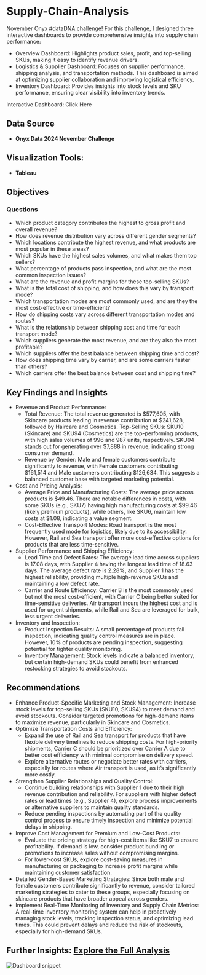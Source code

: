# Supply-Chain-Analysis

 November Onyx #dataDNA challenge! 
 For this challenge, I designed three interactive dashboards to provide comprehensive insights into supply chain performance:
- Overview Dashboard: Highlights product sales, profit, and top-selling SKUs, making it easy to identify revenue drivers.
- Logistics & Supplier Dashboard: Focuses on supplier performance, shipping analysis, and transportation methods. This dashboard is aimed at optimizing supplier collaboration and improving logistical efficiency.
- Inventory Dashboard: Provides insights into stock levels and SKU performance, ensuring clear visibility into inventory trends.

Interactive Dashboard: Click Here

## Data Source
- **Onyx Data 2024 November Challenge**

## Visualization Tools:
- **Tableau**


## Objectives

### Questions
- Which product category contributes the highest to gross profit and overall revenue?
- How does revenue distribution vary across different gender segments?
- Which locations contribute the highest revenue, and what products are most popular in these areas?
- Which SKUs have the highest sales volumes, and what makes them top sellers?
- What percentage of products pass inspection, and what are the most common inspection issues?
- What are the revenue and profit margins for these top-selling SKUs?
- What is the total cost of shipping, and how does this vary by transport mode?
- Which transportation modes are most commonly used, and are they the most cost-effective or time-efficient?
- How do shipping costs vary across different transportation modes and routes?
- What is the relationship between shipping cost and time for each transport mode?
- Which suppliers generate the most revenue, and are they also the most profitable?
- Which suppliers offer the best balance between shipping time and cost?
- How does shipping time vary by carrier, and are some carriers faster than others?
- Which carriers offer the best balance between cost and shipping time?



## Key Findings and Insights
- Revenue and Product Performance:
   -  Total Revenue: The total revenue generated is $577,605, with Skincare products leading in revenue contribution at $241,628, followed by Haircare and Cosmetics.
Top-Selling SKUs: SKU10 (Skincare) and SKU94 (Cosmetics) are the top-performing products, with high sales volumes of 996 and 987 units, respectively. SKU94 stands out for generating over $7,888 in revenue, indicating strong consumer demand.
   -  Revenue by Gender: Male and female customers contribute significantly to revenue, with Female customers contributing $161,514 and Male customers contributing $126,634. This suggests a balanced customer base with targeted marketing potential.
- Cost and Pricing Analysis:
    -  Average Price and Manufacturing Costs: The average price across products is $49.46. There are notable differences in costs, with some SKUs (e.g., SKU7) having high manufacturing costs at $99.46 (likely premium products), while others, like SKU6, maintain low costs at $1.08, indicating a value segment.
   -  Cost-Effective Transport Modes: Road transport is the most frequently used mode for logistics, likely due to its accessibility. However, Rail and Sea transport offer more cost-effective options for products that are less time-sensitive.
- Supplier Performance and Shipping Efficiency:
   -  Lead Time and Defect Rates: The average lead time across suppliers is 17.08 days, with Supplier 4 having the longest lead time of 18.63 days. The average defect rate is 2.28%, and Supplier 1 has the highest reliability, providing multiple high-revenue SKUs and maintaining a low defect rate.
    - Carrier and Route Efficiency: Carrier B is the most commonly used but not the most cost-efficient, with Carrier C being better suited for time-sensitive deliveries. Air transport incurs the highest cost and is used for urgent shipments, while Rail and Sea are leveraged for bulk, less urgent deliveries.
- Inventory and Inspection:
   -  Product Inspection Results: A small percentage of products fail inspection, indicating quality control measures are in place. However, 10% of products are pending inspection, suggesting potential for tighter quality monitoring.
   -   Inventory Management: Stock levels indicate a balanced inventory, but certain high-demand SKUs could benefit from enhanced restocking strategies to avoid stockouts.

## Recommendations
- Enhance Product-Specific Marketing and Stock Management: Increase stock levels for top-selling SKUs (SKU10, SKU94) to meet demand and avoid stockouts. Consider targeted promotions for high-demand items to maximize revenue, particularly in Skincare and Cosmetics.
- Optimize Transportation Costs and Efficiency:
   -  Expand the use of Rail and Sea transport for products that have flexible delivery timelines to reduce shipping costs. For high-priority shipments, Carrier C should be prioritized over Carrier A due to better cost efficiency with minimal compromise on delivery speed.
  -  Explore alternative routes or negotiate better rates with carriers, especially for routes where Air transport is used, as it’s significantly more costly.
- Strengthen Supplier Relationships and Quality Control:
    -  Continue building relationships with Supplier 1 due to their high revenue contribution and reliability. For suppliers with higher defect rates or lead times (e.g., Supplier 4), explore process improvements or alternative suppliers to maintain quality standards.
    -  Reduce pending inspections by automating part of the quality control process to ensure timely inspection and minimize potential delays in shipping.
- Improve Cost Management for Premium and Low-Cost Products:
   -  Evaluate the pricing strategy for high-cost items like SKU7 to ensure profitability. If demand is low, consider product bundling or promotions to increase sales without compromising margins.
   -  For lower-cost SKUs, explore cost-saving measures in manufacturing or packaging to increase profit margins while maintaining customer satisfaction.
- Detailed Gender-Based Marketing Strategies: Since both male and female customers contribute significantly to revenue, consider tailored marketing strategies to cater to these groups, especially focusing on skincare products that have broader appeal across genders.
- Implement Real-Time Monitoring of Inventory and Supply Chain Metrics: A real-time inventory monitoring system can help in proactively managing stock levels, tracking inspection status, and optimizing lead times. This could prevent delays and reduce the risk of stockouts, especially for high-demand SKUs.

  
## Further Insights: [Explore the Full Analysis]()

![Dashboard snippet]()
